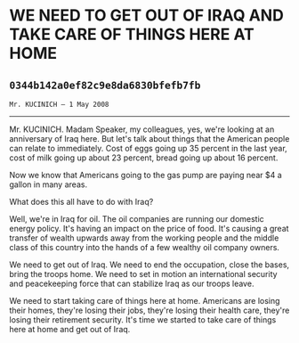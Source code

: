 # WE NEED TO GET OUT OF IRAQ AND TAKE CARE OF THINGS HERE AT HOME
## `0344b142a0ef82c9e8da6830bfefb7fb`
`Mr. KUCINICH — 1 May 2008`

---


Mr. KUCINICH. Madam Speaker, my colleagues, yes, we're looking at an 
anniversary of Iraq here. But let's talk about things that the American 
people can relate to immediately. Cost of eggs going up 35 percent in 
the last year, cost of milk going up about 23 percent, bread going up 
about 16 percent.

Now we know that Americans going to the gas pump are paying near $4 a 
gallon in many areas.

What does this all have to do with Iraq?

Well, we're in Iraq for oil. The oil companies are running our 
domestic energy policy. It's having an impact on the price of food. 
It's causing a great transfer of wealth upwards away from the working 
people and the middle class of this country into the hands of a few 
wealthy oil company owners.

We need to get out of Iraq. We need to end the occupation, close the 
bases, bring the troops home. We need to set in motion an international 
security and peacekeeping force that can stabilize Iraq as our troops 
leave.

We need to start taking care of things here at home. Americans are 
losing their homes, they're losing their jobs, they're losing their 
health care, they're losing their retirement security. It's time we 
started to take care of things here at home and get out of Iraq.

